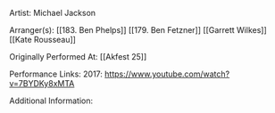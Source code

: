 Artist: Michael Jackson

  

Arranger(s): [[183. Ben Phelps]] [[179. Ben Fetzner]] [[Garrett Wilkes]] [[Kate Rousseau]]

  

Originally Performed At: [[Akfest 25]]

  

Performance Links:
2017: https://www.youtube.com/watch?v=7BYDKy8xMTA
  

Additional Information:
